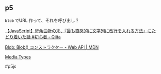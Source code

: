## p5

`blob` でURL 作って、それを呼び出し？

[【JavaScript】紆余曲折の末、『最も直感的に文字列に改行を入れる方法』にたどり着いた話 #初心者 - Qiita](https://qiita.com/Ryo-Nakano/items/1689f2bdca999a96dc74)

[Blob: Blob() コンストラクター - Web API | MDN](https://developer.mozilla.org/ja/docs/Web/API/Blob/Blob)

[Media Types](https://www.iana.org/assignments/media-types/media-types.xhtml#text)


#p5js 